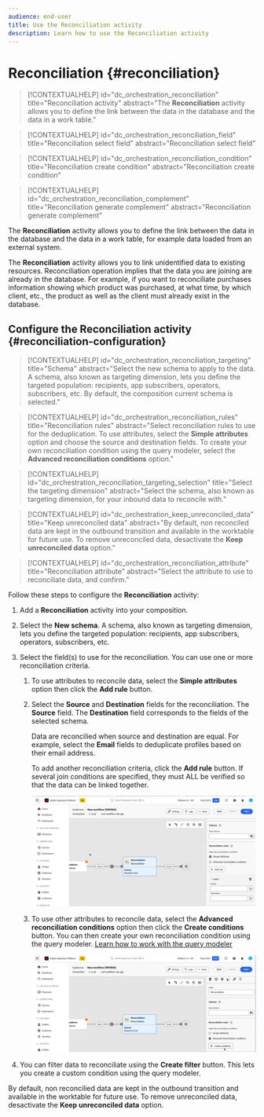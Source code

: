 ```yaml
---
audience: end-user
title: Use the Reconciliation activity
description: Learn how to use the Reconciliation activity
---
```


# Reconciliation {#reconciliation}
 
>[!CONTEXTUALHELP]
>id="dc_orchestration_reconciliation"
>title="Reconciliation activity"
>abstract="The **Reconciliation** activity allows you to define the link between the data in the database and the data in a work table." 

>[!CONTEXTUALHELP]
>id="dc_orchestration_reconciliation_field"
>title="Reconciliation select field"
>abstract="Reconciliation select field" 

>[!CONTEXTUALHELP]
>id="dc_orchestration_reconciliation_condition"
>title="Reconciliation create condition"
>abstract="Reconciliation create condition" 

>[!CONTEXTUALHELP]
>id="dc_orchestration_reconciliation_complement"
>title="Reconciliation generate complement"
>abstract="Reconciliation generate complement" 

The **Reconciliation** activity allows you to define the link between the data in the database and the data in a work table, for example data loaded from an external system.

<!--For example, the **Reconciliation** activity can be placed after a **Load file** activity to import non-standard data into the database. In this case, the **Reconciliation** activity lets you define the link between the data in the Adobe Campaign database and the data in the work table.-->

The **Reconciliation** activity allows you to link unidentified data to existing resources. Reconciliation operation implies that the data you are joining are already in the database. For example, if you want to reconciliate purchases information showing which product was purchased, at what time, by which client, etc., the product as well as the client must already exist in the database.

## Configure the Reconciliation activity {#reconciliation-configuration}

>[!CONTEXTUALHELP]
>id="dc_orchestration_reconciliation_targeting"
>title="Schema"
>abstract="Select the new schema to apply to the data. A schema, also known as targeting dimension, lets you define the targeted population: recipients, app subscribers, operators, subscribers, etc. By default, the composition current schema is selected." 

>[!CONTEXTUALHELP]
>id="dc_orchestration_reconciliation_rules"
>title="Reconciliation rules"
>abstract="Select reconciliation rules to use for the deduplication. To use attributes, select the **Simple attributes** option and choose the source and destination fields. To create your own reconciliation condition using the query modeler, select the **Advanced reconciliation conditions** option."

>[!CONTEXTUALHELP]
>id="dc_orchestration_reconciliation_targeting_selection"
>title="Select the targeting dimension"
>abstract="Select the schema, also known as targeting dimension, for your inbound data to reconcile with." 

>[!CONTEXTUALHELP]
>id="dc_orchestration_keep_unreconciled_data"
>title="Keep unreconciled data"
>abstract="By default, non reconciled data are kept in the outbound transition and available in the worktable for future use. To remove unreconciled data, desactivate the **Keep unreconciled data** option." 

>[!CONTEXTUALHELP]
>id="dc_orchestration_reconciliation_attribute"
>title="Reconciliation attribute"
>abstract="Select the attribute to use to reconciliate data, and confirm." 

Follow these steps to configure the **Reconciliation** activity:

1. Add a **Reconciliation** activity into your composition.

1. Select the **New schema**. A schema, also known as targeting dimension, lets you define the targeted population: recipients, app subscribers, operators, subscribers, etc.

1. Select the field(s) to use for the reconciliation. You can use one or more reconciliation criteria.

    1. To use attributes to reconcile data, select the **Simple attributes** option then click the **Add rule** button.
    1. Select the **Source** and **Destination** fields for the reconciliation. The **Source** field. The **Destination** field corresponds to the fields of the selected schema.
    
        Data are reconcilied when source and destination are equal. For example, select the **Email** fields to deduplicate profiles based on their email address. 
        
        To add another reconciliation criteria, click the **Add rule** button. If several join conditions are specified, they must ALL be verified so that the data can be linked together.    

        ![](../assets/reconciliation-rules.png)

    1. To use other attributes to reconcile data, select the **Advanced reconciliation conditions** option then click the **Create conditions** button. You can then create your own reconciliation condition using the query modeler. [Learn how to work with the query modeler](../../query/query-modeler-overview.md)

        ![](../assets/reconciliation-advanced.png)

1. You can filter data to reconciliate using the **Create filter** button. This lets you create a custom condition using the query modeler.

By default, non reconcilied data are kept in the outbound transition and available in the worktable for future use. To remove unreconciled data, desactivate the **Keep unreconciled data** option.

<!--
## Example {#reconciliation-example}

The following example demonstrates a workflow that creates an audience of profiles directly from an imported file containing new clients. It is made up of the following activities:

The workflow is designed as follows:

![](../assets/workflow-reconciliation-sample-1.0.png)

 
It is built with the following activities:

* A [Load file](load-file.md) activity uploads a file containing profiles data that were extracted from an external tool.

    For example:

    ```
    lastname;firstname;email;birthdate;
    JACKMAN;Megan;megan.jackman@testmail.com;07/08/1975;
    PHILLIPS;Edward;phillips@testmail.com;09/03/1986;
    WEAVER;Justin;justin_w@testmail.com;11/15/1990;
    MARTIN;Babe;babeth_martin@testmail.net;11/25/1964;
    REESE;Richard;rreese@testmail.com;02/08/1987;
    ```

* A **Reconciliation** activity which identifies the incoming data as profiles, by using the **email** and **Date of birth** fields as reconciliation criteria.

    ![](../assets/workflow-reconciliation-sample-1.1.png)

* A [Save audience](save-audience.md) activity to create a new audience based on these updates. You can also replace the **Save audience** activity by an **End** activity if no specific audience needs to be created or updated. Recipient profiles are updated in any case when you run the workflow.


## Compatibility {#reconciliation-compat}

The **Reconciliation** activity does not exist in the Client console. All **Enrichments** activities created in the Client console with the reconciliation options enabled are displayed as **Reconciliation** activities in Campaign Web user interface.
-->
